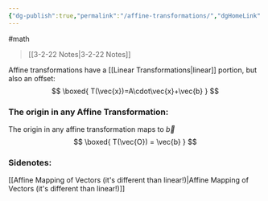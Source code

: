 ```yaml
---
{"dg-publish":true,"permalink":"/affine-transformations/","dgHomeLink":true,"dgPassFrontmatter":false,"dgShowLocalGraph":true}
---
```


#math 
> [[3-2-22 Notes|3-2-22 Notes]]

Affine transformations have a [[Linear Transformations|linear]] portion, but also an offset:
$$
\boxed{
T(\vec{x})=A\cdot\vec{x}+\vec{b}
}
$$

### The origin in any Affine Transformation:
The origin in any affine transformation maps to $\vec{b}$
$$
\boxed{
T(\vec{O}) = \vec{b}
}
$$
### Sidenotes:
[[Affine Mapping of Vectors (it's different than linear!)|Affine Mapping of Vectors (it's different than linear!)]]